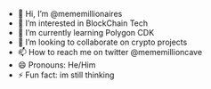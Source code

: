 - 👋 Hi, I’m @mememillionaires
- 👀 I’m interested in BlockChain Tech
- 🌱 I’m currently learning Polygon CDK
- 💞️ I’m looking to collaborate on crypto projects
- 📫 How to reach me on twitter @mememillioncave
- 😄 Pronouns: He/Him
- ⚡ Fun fact: im still thinking

<!---
mememillionaires/mememillionaires is a ✨ special ✨ repository because its `README.md` (this file) appears on your GitHub profile.
You can click the Preview link to take a look at your changes.
--->
